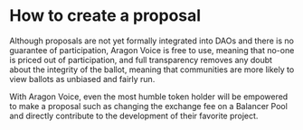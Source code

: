 # How to create a proposal

Although proposals are not yet formally integrated into DAOs and there is no guarantee of participation, Aragon Voice is free to use, meaning that no-one is priced out of participation, and full transparency removes any doubt about the integrity of the ballot, meaning that communities are more likely to view ballots as unbiased and fairly run.

With Aragon Voice, even the most humble token holder will be empowered to make a proposal such as changing the exchange fee on a Balancer Pool and directly contribute to the development of their favorite project.
